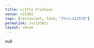 ```yaml
---
title: Little Frankies
venue: v15382
tags: [restaurant, food, "fhrs:412578"]
permalink: /v/15382/
layout: venue
---
```

null